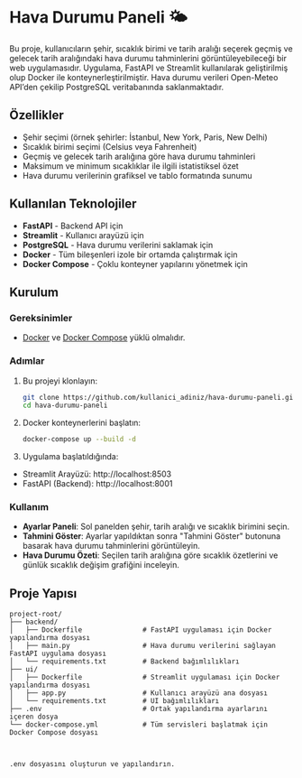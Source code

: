 # Hava Durumu Paneli 🌤️

Bu proje, kullanıcıların şehir, sıcaklık birimi ve tarih aralığı seçerek geçmiş ve gelecek tarih aralığındaki hava durumu tahminlerini görüntüleyebileceği bir web uygulamasıdır. Uygulama, FastAPI ve Streamlit kullanılarak geliştirilmiş olup Docker ile konteynerleştirilmiştir. Hava durumu verileri Open-Meteo API’den çekilip PostgreSQL veritabanında saklanmaktadır.

## Özellikler

- Şehir seçimi (örnek şehirler: İstanbul, New York, Paris, New Delhi)
- Sıcaklık birimi seçimi (Celsius veya Fahrenheit)
- Geçmiş ve gelecek tarih aralığına göre hava durumu tahminleri
- Maksimum ve minimum sıcaklıklar ile ilgili istatistiksel özet
- Hava durumu verilerinin grafiksel ve tablo formatında sunumu

## Kullanılan Teknolojiler

- **FastAPI** - Backend API için
- **Streamlit** - Kullanıcı arayüzü için
- **PostgreSQL** - Hava durumu verilerini saklamak için
- **Docker** - Tüm bileşenleri izole bir ortamda çalıştırmak için
- **Docker Compose** - Çoklu konteyner yapılarını yönetmek için

## Kurulum

### Gereksinimler

- [Docker](https://www.docker.com/get-started) ve [Docker Compose](https://docs.docker.com/compose/install/) yüklü olmalıdır.

### Adımlar

1. Bu projeyi klonlayın:
   ```bash
   git clone https://github.com/kullanici_adiniz/hava-durumu-paneli.git
   cd hava-durumu-paneli
2. Docker konteynerlerini başlatın:
   ```bash
   docker-compose up --build -d
3. Uygulama başlatıldığında:
- Streamlit Arayüzü: http://localhost:8503
- FastAPI (Backend): http://localhost:8001


### Kullanım
- **Ayarlar Paneli**: Sol panelden şehir, tarih aralığı ve sıcaklık birimini seçin.
- **Tahmini Göster**: Ayarlar yapıldıktan sonra "Tahmini Göster" butonuna basarak hava durumu tahminlerini görüntüleyin.
- **Hava Durumu Özeti**: Seçilen tarih aralığına göre sıcaklık özetlerini ve günlük sıcaklık değişim grafiğini inceleyin.

## Proje Yapısı
   ```plaintext
   project-root/
   ├── backend/
   │   ├── Dockerfile               # FastAPI uygulaması için Docker yapılandırma dosyası
   │   ├── main.py                  # Hava durumu verilerini sağlayan FastAPI uygulama dosyası
   │   └── requirements.txt         # Backend bağımlılıkları
   ├── ui/
   │   ├── Dockerfile               # Streamlit uygulaması için Docker yapılandırma dosyası
   │   ├── app.py                   # Kullanıcı arayüzü ana dosyası
   │   └── requirements.txt         # UI bağımlılıkları
   ├── .env                         # Ortak yapılandırma ayarlarını içeren dosya
   └── docker-compose.yml           # Tüm servisleri başlatmak için Docker Compose dosyası



.env dosyasını oluşturun ve yapılandırın.
